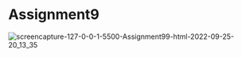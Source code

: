 # Assignment9
![screencapture-127-0-0-1-5500-Assignment99-html-2022-09-25-20_13_35](https://user-images.githubusercontent.com/108196136/192156597-33d0c745-1bbb-4c36-9d54-2e23fcce7b1c.png)

